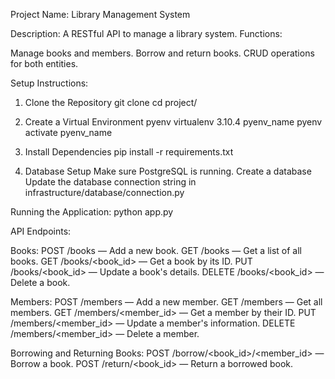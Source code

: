 Project Name: Library Management System

Description:
A RESTful API to manage a library system.
Functions:

Manage books and members.
Borrow and return books.
CRUD operations for both entities.

Setup Instructions:

1. Clone the Repository
   git clone <repository-url>
   cd project/

2. Create a Virtual Environment
   pyenv virtualenv 3.10.4 pyenv_name
   pyenv activate pyenv_name

3. Install Dependencies
   pip install -r requirements.txt

4. Database Setup
   Make sure PostgreSQL is running.
   Create a database
   Update the database connection string in infrastructure/database/connection.py

Running the Application:
python app.py

API Endpoints:

Books:
POST /books — Add a new book.
GET /books — Get a list of all books.
GET /books/<book_id> — Get a book by its ID.
PUT /books/<book_id> — Update a book's details.
DELETE /books/<book_id> — Delete a book.

Members:
POST /members — Add a new member.
GET /members — Get all members.
GET /members/<member_id> — Get a member by their ID.
PUT /members/<member_id> — Update a member's information.
DELETE /members/<member_id> — Delete a member.

Borrowing and Returning Books:
POST /borrow/<book_id>/<member_id> — Borrow a book.
POST /return/<book_id> — Return a borrowed book.
